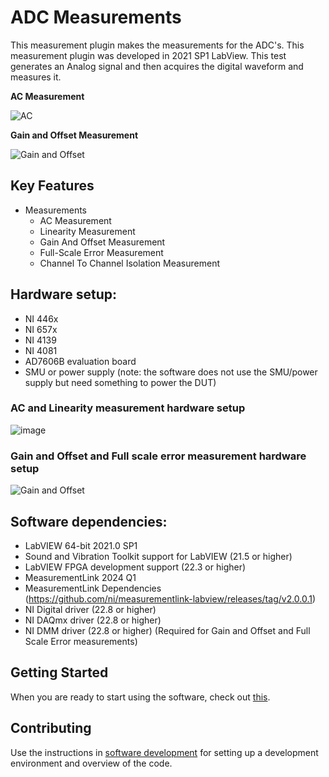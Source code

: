 # ADC Measurements
This measurement plugin makes the measurements for the ADC's. This measurement plugin was developed in 2021 SP1 LabView. This test generates an Analog signal and then acquires the digital waveform and measures it.   


**AC Measurement**

![AC](https://github.com/NI-MeasurementLink-Plug-Ins/adc/blob/main/docs/images/AC.PNG)

**Gain and Offset Measurement**

![Gain and Offset](https://github.com/NI-MeasurementLink-Plug-Ins/adc/blob/main/docs/images/Gain%20and%20offset.PNG)

## Key Features
- Measurements
    - AC Measurement
    - Linearity Measurement
    - Gain And Offset Measurement
    - Full-Scale Error Measurement
    - Channel To Channel Isolation Measurement

## Hardware setup:
- NI 446x
- NI 657x
- NI 4139
- NI 4081
- AD7606B evaluation board
- SMU or power supply (note: the software does not use the SMU/power supply but need something to power the DUT)
### AC and Linearity measurement hardware setup
  ![image](https://github.com/NI-MeasurementLink-Plug-Ins/adc/blob/main/docs/images/AC%20Measurement%20Setup.PNG)
  ### Gain and Offset and Full scale error measurement hardware setup
  ![Gain and Offset](https://github.com/NI-MeasurementLink-Plug-Ins/adc/blob/main/docs/images/Gain%20and%20Offset%20Test%20Setup.png)

## Software dependencies:
- LabVIEW 64-bit 2021.0 SP1
- Sound and Vibration Toolkit support for LabVIEW (21.5 or higher)
- LabVIEW FPGA development support (22.3 or higher)
- MeasurementLink 2024 Q1
- MeasurementLink Dependencies (https://github.com/ni/measurementlink-labview/releases/tag/v2.0.0.1)
- NI Digital driver (22.8 or higher)
- NI DAQmx driver (22.8 or higher)
- NI DMM driver (22.8 or higher) (Required for Gain and Offset and Full Scale Error measurements)



[comment]: # (add link to documnetation at community level)

## Getting Started
When you are ready to start using the software, check out [this](docs/help.md).

## Contributing
Use the instructions in [software development](docs/sw-dev.md) for setting up a development environment and overview of the code.
